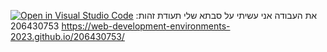 [![Open in Visual Studio Code](https://classroom.github.com/assets/open-in-vscode-c66648af7eb3fe8bc4f294546bfd86ef473780cde1dea487d3c4ff354943c9ae.svg)](https://classroom.github.com/online_ide?assignment_repo_id=10540423&assignment_repo_type=AssignmentRepo)
את העבודה אני עשיתי על סבתא שלי
תעודת זהות:
 206430753
 https://web-development-environments-2023.github.io/206430753/
